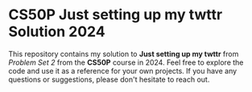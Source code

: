 # CS50P Just setting up my twttr Solution 2024

This repository contains my solution to **Just setting up my twttr** from _Problem Set 2_ from the **CS50P** course in 2024.
Feel free to explore the code and use it as a reference for your own projects. If you have any questions or suggestions, please don't hesitate to reach out.
